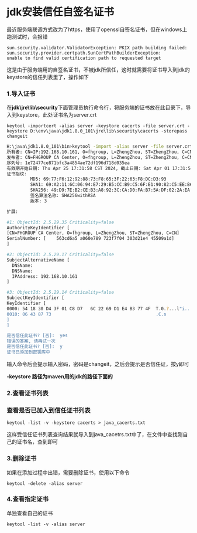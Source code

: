 # jdk安装信任自签名证书

最近服务端联调方式改为了https，使用了openssl自签名证书，但在windows上跑测试时，会报错

```
sun.security.validator.ValidatorException: PKIX path building failed: 
sun.security.provider.certpath.SunCertPathBuilderException: 
unable to find valid certification path to requested target
```

这是由于服务端用的自签名证书，不被jdk所信任，这时就需要将证书导入到jdk的keystore的信任列表里了，操作如下

### 1.导入证书

在**jdk\jre\lib\security**下面管理员执行命令行，将服务端的证书放在此目录下，导入到keystore，此处证书名为server.crt

```
keytool -importcert -alias server -keystore cacerts -file server.crt -keystore D:\env\java\jdk1.8.0_101\jre\lib\security\cacerts -storepass changeit
```

```bash
H:\java\jdk1.8.0_101\bin>keytool -import -alias server -file server.crt -keystore D:\env\java\jdk1.8.0_101\jre\lib\security\cacerts  -storepass changeit
所有者: CN=IP:192.168.10.161, O=fhgroup, L=ZhengZhou, ST=ZhengZhou, C=CN
发布者: CN=FHGROUP CA Center, O=fhgroup, L=ZhengZhou, ST=ZhengZhou, C=CN
序列号: 1e72477ce871bfc3a4854ae72df196d718d035ea
有效期开始日期: Thu Apr 25 17:31:58 CST 2024, 截止日期: Sat Apr 01 17:31:58 CST 2124
证书指纹:
         MD5: 69:77:F6:12:92:88:73:F8:65:3F:22:63:F8:DC:D3:93
         SHA1: 69:A2:11:6C:06:94:E7:29:B5:CC:B9:C5:6F:E1:90:82:C5:EE:B6:8B
         SHA256: 49:D9:7E:B2:CE:B3:A8:92:3C:CA:D0:FA:B7:5A:DF:02:2A:EA:82:15:12:49:15:C5:11:EB:1F:BA:51:76:F9:D7
         签名算法名称: SHA256withRSA
         版本: 3

扩展:

#1: ObjectId: 2.5.29.35 Criticality=false
AuthorityKeyIdentifier [
[CN=FHGROUP CA Center, O=fhgroup, L=ZhengZhou, ST=ZhengZhou, C=CN]
SerialNumber: [    563cd6a5 a060e789 723f7f04 303d21e4 45509a1d]
]

#2: ObjectId: 2.5.29.17 Criticality=false
SubjectAlternativeName [
  DNSName:
  DNSName:
  IPAddress: 192.168.10.161
]

#3: ObjectId: 2.5.29.14 Criticality=false
SubjectKeyIdentifier [
KeyIdentifier [
0000: 54 18 30 D4 3F 01 C8 D7   6C 22 69 D1 E4 B3 77 4F  T.0.?...l"i...wO
0010: 06 43 87 73                                        .C.s
]
]

是否信任此证书? [否]:  yes
错误的答案, 请再试一次
是否信任此证书? [否]:  y
证书已添加到密钥库中
```

输入命令后会提示输入密码，密码是changeit，之后会提示是否信任证，按y即可

**-keystore 路径为maven用的jdk的路径下面的**

### 2.查看证书列表

### 查看是否已加入到信任证书列表

```
keytool -list -v -keystore cacerts > java_cacerts.txt
```

这样受信任证书列表查询结果就导入到java_cacetrs.txt中了，在文件中查找刚自己的证书名，查到即可

### 3.删除证书

如果在添加过程中出错，需要删除证书，使用以下命令

```
keytool -delete -alias server
```

### 4.查看指定证书

单独查看自己的证书

```
keytool -list -v -alias server
```

